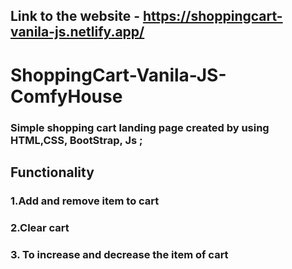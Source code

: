 ## Link to the website - https://shoppingcart-vanila-js.netlify.app/
# ShoppingCart-Vanila-JS-ComfyHouse
### Simple shopping cart landing page created by using HTML,CSS, BootStrap, Js ;
## Functionality
### 1.Add and remove item to cart
### 2.Clear cart
### 3. To increase and decrease the item of cart
